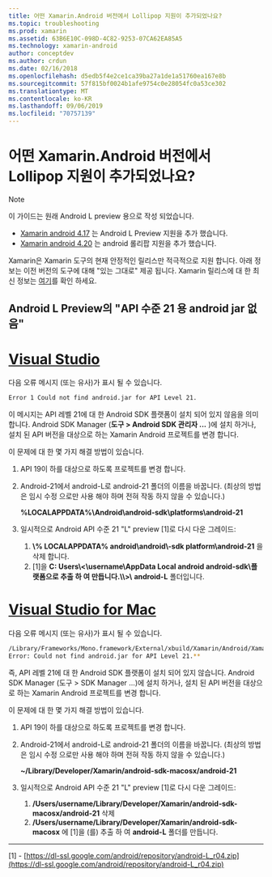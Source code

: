 ```yaml
---
title: 어떤 Xamarin.Android 버전에서 Lollipop 지원이 추가되었나요?
ms.topic: troubleshooting
ms.prod: xamarin
ms.assetid: 63B6E10C-098D-4C82-9253-07CA62EA85A5
ms.technology: xamarin-android
author: conceptdev
ms.author: crdun
ms.date: 02/16/2018
ms.openlocfilehash: d5edb5f4e2ce1ca39ba27a1de1a51760ea167e8b
ms.sourcegitcommit: 57f815bf0024b1afe9754c0e28054fc0a53ce302
ms.translationtype: MT
ms.contentlocale: ko-KR
ms.lasthandoff: 09/06/2019
ms.locfileid: "70757139"
---
```

# <a name="what-version-of-xamarinandroid-added-lollipop-support"></a>어떤 Xamarin.Android 버전에서 Lollipop 지원이 추가되었나요?

> [!NOTE]
> 이 가이드는 원래 Android L preview 용으로 작성 되었습니다.

- [Xamarin android 4.17](https://github.com/xamarin/release-notes-archive/blob/master/release-notes/android/xamarin.android_4/xamarin.android_4.17/index.md) 는 Android L Preview 지원을 추가 했습니다.
- [Xamarin android 4.20](https://github.com/xamarin/release-notes-archive/blob/master/release-notes/android/xamarin.android_4/xamarin.android_4.20/index.md) 는 android 롤리팝 지원을 추가 했습니다.

Xamarin은 Xamarin 도구의 현재 안정적인 릴리스만 적극적으로 지원 합니다. 아래 정보는 이전 버전의 도구에 대해 "있는 그대로" 제공 됩니다. Xamarin 릴리스에 대 한 최신 정보는 [여기](http://releases.xamarin.com/)를 확인 하세요.

## <a name="missing-androidjar-for-api-level-21-in-android-l-preview"></a>Android L Preview의 "API 수준 21 용 android jar 없음"

# <a name="visual-studiotabwindows"></a>[Visual Studio](#tab/windows)

다음 오류 메시지 (또는 유사)가 표시 될 수 있습니다.

```cmd
Error 1 Could not find android.jar for API Level 21.
```

이 메시지는 API 레벨 21에 대 한 Android SDK 플랫폼이 설치 되어 있지 않음을 의미 합니다. Android SDK Manager (**도구 > Android SDK 관리자 ...** )에 설치 하거나, 설치 된 API 버전을 대상으로 하는 Xamarin Android 프로젝트를 변경 합니다.

이 문제에 대 한 몇 가지 해결 방법이 있습니다.

1. API 19이 하를 대상으로 하도록 프로젝트를 변경 합니다.

2. Android-21에서 android-L로 android-21 폴더의 이름을 바꿉니다. (최상의 방법은 임시 수정 으로만 사용 해야 하며 전혀 작동 하지 않을 수 있습니다.)

   **%LOCALAPPDATA%\\Android\\android-sdk\\platforms\\android-21**

3. 일시적으로 Android API 수준 21 "L" preview [1]로 다시 다운 그레이드:

    1. **\\% LOCALAPPDATA% android\\android\\-sdk platform\\android-21** 을 삭제 합니다. 
    2. [1]을 **C: Users\\&lt;\\username\\AppData Local android android-sdk\\플랫폼으로 추출 하 여 만듭니다.\\\\&gt;\\** **android-L** 폴더입니다.

# <a name="visual-studio-for-mactabmacos"></a>[Visual Studio for Mac](#tab/macos)

다음 오류 메시지 (또는 유사)가 표시 될 수 있습니다.

```bash
/Library/Frameworks/Mono.framework/External/xbuild/Xamarin/Android/Xamarin.Android.Common.targets: 
Error: Could not find android.jar for API Level 21.**
```

즉, API 레벨 21에 대 한 Android SDK 플랫폼이 설치 되어 있지 않습니다. Android SDK Manager (도구 > SDK Manager ...)에 설치 하거나, 설치 된 API 버전을 대상으로 하는 Xamarin Android 프로젝트를 변경 합니다.

이 문제에 대 한 몇 가지 해결 방법이 있습니다.

1. API 19이 하를 대상으로 하도록 프로젝트를 변경 합니다.

2. Android-21에서 android-L로 android-21 폴더의 이름을 바꿉니다. (최상의 방법은 임시 수정 으로만 사용 해야 하며 전혀 작동 하지 않을 수 있습니다.)

   **~/Library/Developer/Xamarin/android-sdk-macosx/android-21**

3. 일시적으로 Android API 수준 21 "L" preview [1]로 다시 다운 그레이드:

    1. **/Users/username/Library/Developer/Xamarin/android-sdk-macosx/android-21** 삭제
    2. **/Users/username/Library/Developer/Xamarin/android-sdk-macosx** 에 [1]을 (를) 추출 하 여 **android-L** 폴더를 만듭니다.

-----

[1] - [https://dl-ssl.google.com/android/repository/android-L_r04.zip](https://dl-ssl.google.com/android/repository/android-L_r04.zip)
